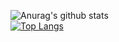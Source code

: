 ![Anurag's github stats](https://github-readme-stats.vercel.app/api?username=kumusan&show_icons=true&theme=cobalt&hide=stars,prs,issues,contribs)  
[![Top Langs](https://github-readme-stats.vercel.app/api/top-langs/?username=kumusan)](https://github.com/anuraghazra/github-readme-stats)
